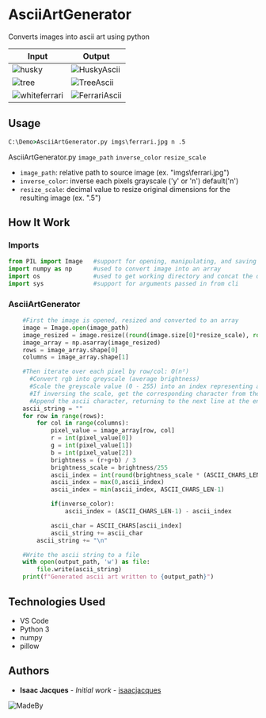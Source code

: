 # AsciiArtGenerator
Converts images into ascii art using python

| Input         | Output
| ------------- | ------------- |
| ![husky](https://github.com/isaacjacques/AsciiArtGenerator/assets/137218652/0ea36cdd-5c19-42b2-b893-4fffbc858b8b)        | ![HuskyAscii](https://github.com/isaacjacques/AsciiArtGenerator/assets/137218652/3f123f69-35f7-46b3-b5a1-65e6947cb22c)  |
| ![tree](https://github.com/isaacjacques/AsciiArtGenerator/assets/137218652/d055cb99-6636-4895-a242-9cb6b949bbbb)         | ![TreeAscii](https://github.com/isaacjacques/AsciiArtGenerator/assets/137218652/831e7b41-6178-45ad-9d3e-b40cb0468591)   |
| ![whiteferrari](https://github.com/isaacjacques/AsciiArtGenerator/assets/137218652/99224578-31ac-4fa6-98eb-6df20f3de093) | ![FerrariAscii](https://github.com/isaacjacques/AsciiArtGenerator/assets/137218652/89f7a255-0d0c-4bbe-a068-dec6ade53a66)|


## Usage
```bat
C:\Demo>AsciiArtGenerator.py imgs\ferrari.jpg n .5
```
AsciiArtGenerator.py `image_path` `inverse_color` `resize_scale`
 * `image_path`: relative path to source image (ex. "imgs\ferrari.jpg")
 * `inverse_color`: inverse each pixels grayscale ('y' or 'n') default('n')
 * `resize_scale`: decimal value to resize original dimensions for the resulting image (ex. ".5")


## How It Work
### Imports
```python
from PIL import Image   #support for opening, manipulating, and saving many different image file formats
import numpy as np      #used to convert image into an array
import os               #used to get working directory and concat the output filename/path
import sys              #support for arguments passed in from cli 
```

### AsciiArtGenerator
```python
    #First the image is opened, resized and converted to an array
    image = Image.open(image_path)
    image_resized = image.resize((round(image.size[0]*resize_scale), round(image.size[1]*resize_scale)))
    image_array = np.asarray(image_resized)
    rows = image_array.shape[0]
    columns = image_array.shape[1]

    #Then iterate over each pixel by row/col: O(n²)
      #Convert rgb into greyscale (average brightness) 
      #Scale the greyscale value (0 - 255) into an index representing a character in ASCII_CHARS['@#W$9876543210:+=-._ '] (0 - len(ASCII_CHARS))
      #If inversing the scale, get the corresponding character from the opposite end of the array/character spectrum
      #Append the ascii character, returning to the next line at the end of the current row
    ascii_string = ""
    for row in range(rows):
        for col in range(columns):
            pixel_value = image_array[row, col]
            r = int(pixel_value[0])
            g = int(pixel_value[1])
            b = int(pixel_value[2])
            brightness = (r+g+b) / 3
            brightness_scale = brightness/255
            ascii_index = int(round(brightness_scale * (ASCII_CHARS_LEN - 1)))
            ascii_index = max(0,ascii_index)
            ascii_index = min(ascii_index, ASCII_CHARS_LEN-1)

            if(inverse_color):
                ascii_index = (ASCII_CHARS_LEN-1) - ascii_index 

            ascii_char = ASCII_CHARS[ascii_index]
            ascii_string += ascii_char
        ascii_string += "\n"

    #Write the ascii string to a file
    with open(output_path, 'w') as file:
        file.write(ascii_string)
    print(f"Generated ascii art written to {output_path}")
```


## Technologies Used
* VS Code
* Python 3
 * numpy
 * pillow


## Authors
* **Isaac Jacques** - *Initial work* - [isaacjacques](https://isaacjacques.com)
  
![MadeBy](https://github.com/isaacjacques/AsciiArtGenerator/assets/137218652/9ba9fd49-0e05-41be-9310-df7d993fad3f)

